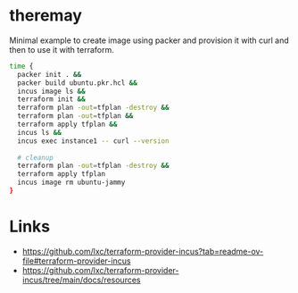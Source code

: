 # theremay

Minimal example to create image using packer and provision it with curl and then to use it with terraform.

```bash
time {
  packer init . &&
  packer build ubuntu.pkr.hcl &&
  incus image ls &&
  terraform init &&
  terraform plan -out=tfplan -destroy &&
  terraform plan -out=tfplan &&
  terraform apply tfplan &&
  incus ls &&
  incus exec instance1 -- curl --version
  
  # cleanup
  terraform plan -out=tfplan -destroy &&
  terraform apply tfplan
  incus image rm ubuntu-jammy
}
```


# Links

- https://github.com/lxc/terraform-provider-incus?tab=readme-ov-file#terraform-provider-incus
- https://github.com/lxc/terraform-provider-incus/tree/main/docs/resources